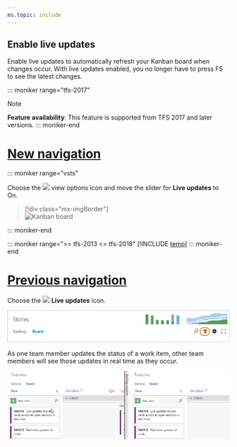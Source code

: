 ```yaml
---
ms.topic: include
---
```



<a id="live-updates"></a>

## Enable live updates 

Enable live updates to automatically refresh your Kanban board when changes occur. With live updates enabled, you no longer have to press F5 to see the latest changes. 

::: moniker range="tfs-2017"
> [!NOTE]    
> **Feature availability**: This feature is supported from TFS 2017 and later versions. 
::: moniker-end 


# [New navigation](#tab/new-nav)

::: moniker range="vsts"

Choose the ![](/vsts/_img/icons/view-options-icon.png) view options icon and move the slider for **Live updates** to On.  

> [!div class="mx-imgBorder"]  
> ![Kanban board](/vsts/work/kanban/_img/turn-live-updates-on-agile.png) 

::: moniker-end

::: moniker range=">= tfs-2013 <= tfs-2018"
[!INCLUDE [temp](../_shared/new-agile-hubs-feature-not-supported.md)] 
::: moniker-end


# [Previous navigation](#tab/previous-nav)

Choose the ![](/vsts/work/_img/icons/live-updates-icon.png) **Live updates** icon.  

![Kanban board, live updates icon](../_shared/_img/kanban-live-updates.png)  

As one team member updates the status of a work item, other team members will see those updates in real time as they occur.  

![Live update](../kanban/_img/kanban-live-updates.gif)  


